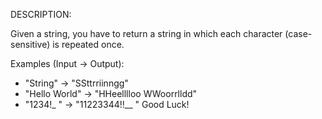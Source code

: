 DESCRIPTION:

Given a string, you have to return a string in which each character (case-sensitive) is repeated once.

Examples (Input -> Output):
* "String"      -> "SSttrriinngg"
* "Hello World" -> "HHeelllloo  WWoorrlldd"
* "1234!_ "     -> "11223344!!__  "
Good Luck!

